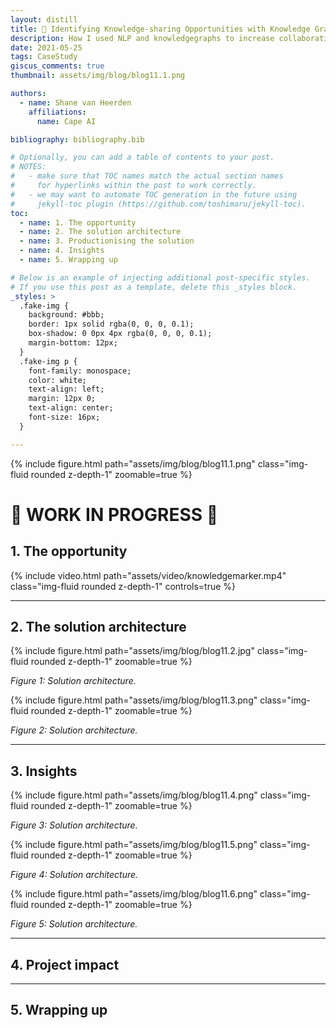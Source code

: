 ```yaml
---
layout: distill
title: 🌌 Identifying Knowledge-sharing Opportunities with Knowledge Graphs
description: How I used NLP and knowledgegraphs to increase collaboration in the workplace
date: 2021-05-25
tags: CaseStudy
giscus_comments: true
thumbnail: assets/img/blog/blog11.1.png

authors:
  - name: Shane van Heerden
    affiliations:
      name: Cape AI

bibliography: bibliography.bib

# Optionally, you can add a table of contents to your post.
# NOTES:
#   - make sure that TOC names match the actual section names
#     for hyperlinks within the post to work correctly.
#   - we may want to automate TOC generation in the future using
#     jekyll-toc plugin (https://github.com/toshimaru/jekyll-toc).
toc:
  - name: 1. The opportunity
  - name: 2. The solution architecture
  - name: 3. Productionising the solution
  - name: 4. Insights
  - name: 5. Wrapping up

# Below is an example of injecting additional post-specific styles.
# If you use this post as a template, delete this _styles block.
_styles: >
  .fake-img {
    background: #bbb;
    border: 1px solid rgba(0, 0, 0, 0.1);
    box-shadow: 0 0px 4px rgba(0, 0, 0, 0.1);
    margin-bottom: 12px;
  }
  .fake-img p {
    font-family: monospace;
    color: white;
    text-align: left;
    margin: 12px 0;
    text-align: center;
    font-size: 16px;
  }

---
```


{% include figure.html path="assets/img/blog/blog11.1.png" class="img-fluid rounded z-depth-1" zoomable=true %}

# 🚧 WORK IN PROGRESS 🚧

## 1. The opportunity

<div class="col-sm mt-3 mt-md-0">
    {% include video.html path="assets/video/knowledgemarker.mp4" class="img-fluid rounded z-depth-1" controls=true %}
</div>

***

## 2. The solution architecture


{% include figure.html path="assets/img/blog/blog11.2.jpg" class="img-fluid rounded z-depth-1" zoomable=true %}
<div class="caption">
    <em>Figure 1: Solution architecture.</em> 
</div>


{% include figure.html path="assets/img/blog/blog11.3.png" class="img-fluid rounded z-depth-1" zoomable=true %}
<div class="caption">
    <em>Figure 2: Solution architecture.</em> 
</div>


***

## 3. Insights


{% include figure.html path="assets/img/blog/blog11.4.png" class="img-fluid rounded z-depth-1" zoomable=true %}
<div class="caption">
    <em>Figure 3: Solution architecture.</em> 
</div>

{% include figure.html path="assets/img/blog/blog11.5.png" class="img-fluid rounded z-depth-1" zoomable=true %}
<div class="caption">
    <em>Figure 4: Solution architecture.</em> 
</div>

{% include figure.html path="assets/img/blog/blog11.6.png" class="img-fluid rounded z-depth-1" zoomable=true %}
<div class="caption">
    <em>Figure 5: Solution architecture.</em> 
</div>

***

## 4. Project impact


***

## 5. Wrapping up


